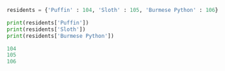 <!-- Simple code compiler ====================================================

     Useful for converting `code blocks` or other field data:

     1. Enter a Markdown fenced code block (for example)
     2. `npm run pandoc`
     3. View the file in `/build/data/code.html`

========================================================================== -->

```python
residents = {'Puffin' : 104, 'Sloth' : 105, 'Burmese Python' : 106}

print(residents['Puffin'])
print(residents['Sloth'])
print(residents['Burmese Python'])
```
```python
104
105
106
```
